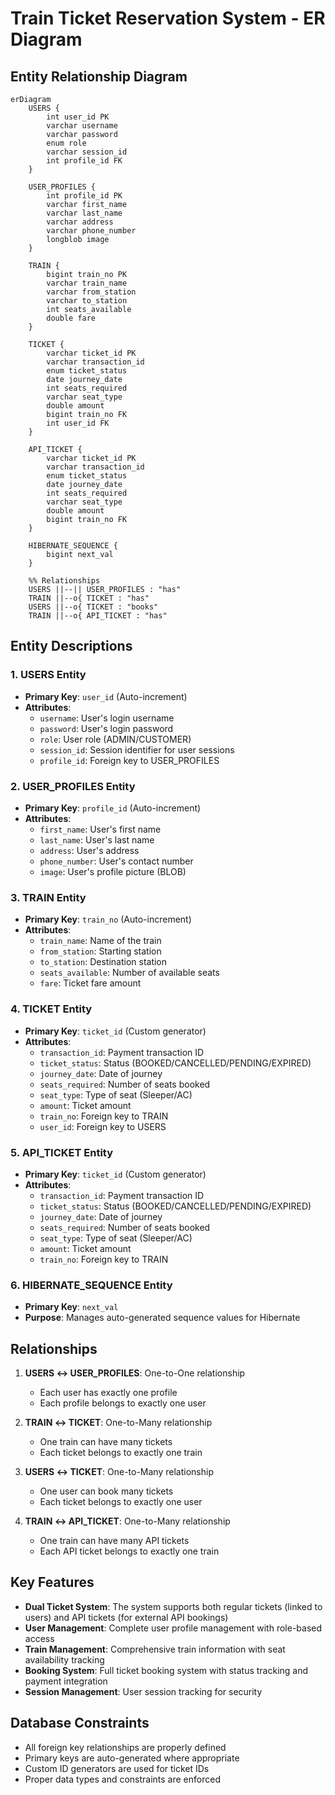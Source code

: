 # Train Ticket Reservation System - ER Diagram

## Entity Relationship Diagram

```mermaid
erDiagram
    USERS {
        int user_id PK
        varchar username
        varchar password
        enum role
        varchar session_id
        int profile_id FK
    }
    
    USER_PROFILES {
        int profile_id PK
        varchar first_name
        varchar last_name
        varchar address
        varchar phone_number
        longblob image
    }
    
    TRAIN {
        bigint train_no PK
        varchar train_name
        varchar from_station
        varchar to_station
        int seats_available
        double fare
    }
    
    TICKET {
        varchar ticket_id PK
        varchar transaction_id
        enum ticket_status
        date journey_date
        int seats_required
        varchar seat_type
        double amount
        bigint train_no FK
        int user_id FK
    }
    
    API_TICKET {
        varchar ticket_id PK
        varchar transaction_id
        enum ticket_status
        date journey_date
        int seats_required
        varchar seat_type
        double amount
        bigint train_no FK
    }
    
    HIBERNATE_SEQUENCE {
        bigint next_val
    }

    %% Relationships
    USERS ||--|| USER_PROFILES : "has"
    TRAIN ||--o{ TICKET : "has"
    USERS ||--o{ TICKET : "books"
    TRAIN ||--o{ API_TICKET : "has"
```

## Entity Descriptions

### 1. USERS Entity
- **Primary Key**: `user_id` (Auto-increment)
- **Attributes**:
  - `username`: User's login username
  - `password`: User's login password
  - `role`: User role (ADMIN/CUSTOMER)
  - `session_id`: Session identifier for user sessions
  - `profile_id`: Foreign key to USER_PROFILES

### 2. USER_PROFILES Entity
- **Primary Key**: `profile_id` (Auto-increment)
- **Attributes**:
  - `first_name`: User's first name
  - `last_name`: User's last name
  - `address`: User's address
  - `phone_number`: User's contact number
  - `image`: User's profile picture (BLOB)

### 3. TRAIN Entity
- **Primary Key**: `train_no` (Auto-increment)
- **Attributes**:
  - `train_name`: Name of the train
  - `from_station`: Starting station
  - `to_station`: Destination station
  - `seats_available`: Number of available seats
  - `fare`: Ticket fare amount

### 4. TICKET Entity
- **Primary Key**: `ticket_id` (Custom generator)
- **Attributes**:
  - `transaction_id`: Payment transaction ID
  - `ticket_status`: Status (BOOKED/CANCELLED/PENDING/EXPIRED)
  - `journey_date`: Date of journey
  - `seats_required`: Number of seats booked
  - `seat_type`: Type of seat (Sleeper/AC)
  - `amount`: Ticket amount
  - `train_no`: Foreign key to TRAIN
  - `user_id`: Foreign key to USERS

### 5. API_TICKET Entity
- **Primary Key**: `ticket_id` (Custom generator)
- **Attributes**:
  - `transaction_id`: Payment transaction ID
  - `ticket_status`: Status (BOOKED/CANCELLED/PENDING/EXPIRED)
  - `journey_date`: Date of journey
  - `seats_required`: Number of seats booked
  - `seat_type`: Type of seat (Sleeper/AC)
  - `amount`: Ticket amount
  - `train_no`: Foreign key to TRAIN

### 6. HIBERNATE_SEQUENCE Entity
- **Primary Key**: `next_val`
- **Purpose**: Manages auto-generated sequence values for Hibernate

## Relationships

1. **USERS ↔ USER_PROFILES**: One-to-One relationship
   - Each user has exactly one profile
   - Each profile belongs to exactly one user

2. **TRAIN ↔ TICKET**: One-to-Many relationship
   - One train can have many tickets
   - Each ticket belongs to exactly one train

3. **USERS ↔ TICKET**: One-to-Many relationship
   - One user can book many tickets
   - Each ticket belongs to exactly one user

4. **TRAIN ↔ API_TICKET**: One-to-Many relationship
   - One train can have many API tickets
   - Each API ticket belongs to exactly one train

## Key Features

- **Dual Ticket System**: The system supports both regular tickets (linked to users) and API tickets (for external API bookings)
- **User Management**: Complete user profile management with role-based access
- **Train Management**: Comprehensive train information with seat availability tracking
- **Booking System**: Full ticket booking system with status tracking and payment integration
- **Session Management**: User session tracking for security

## Database Constraints

- All foreign key relationships are properly defined
- Primary keys are auto-generated where appropriate
- Custom ID generators are used for ticket IDs
- Proper data types and constraints are enforced 